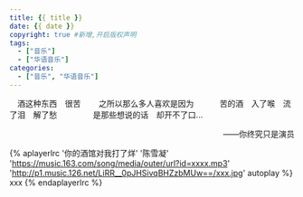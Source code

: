 ```yaml
---
title: {{ title }}
date: {{ date }}
copyright: true #新增,开启版权声明
tags:
  - ["音乐"]
  - ["华语音乐"]
categories:
  - ["音乐", "华语音乐"]
---
```


&emsp;酒这种东西&emsp;很苦
&emsp;&emsp;之所以那么多人喜欢是因为
&emsp;&emsp;&emsp;苦的酒&emsp;入了喉&emsp;流了泪&emsp;解了愁
&emsp;&emsp;&emsp;&emsp; 是那些想说的话&emsp;却开不了口...

<p align='right'>——你终究只是演员</p>

{% aplayerlrc '你的酒馆对我打了烊' '陈雪凝' 'https://music.163.com/song/media/outer/url?id=xxxx.mp3' 'http://p1.music.126.net/LiRR__0pJHSivqBHZzbMUw==/xxx.jpg' autoplay %}
xxx
{% endaplayerlrc %}
